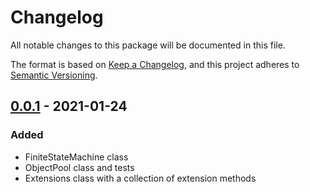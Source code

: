 # Changelog
All notable changes to this package will be documented in this file.

The format is based on [Keep a Changelog](https://keepachangelog.com/en/1.0.0/),
and this project adheres to [Semantic Versioning](https://semver.org/spec/v2.0.0.html).

## [0.0.1] - 2021-01-24
### Added
- FiniteStateMachine class
- ObjectPool class and tests
- Extensions class with a collection of extension methods

[0.0.1]: https://github.com/CheesePie13/UnityPackages/releases/tag/utils-v0.0.1
